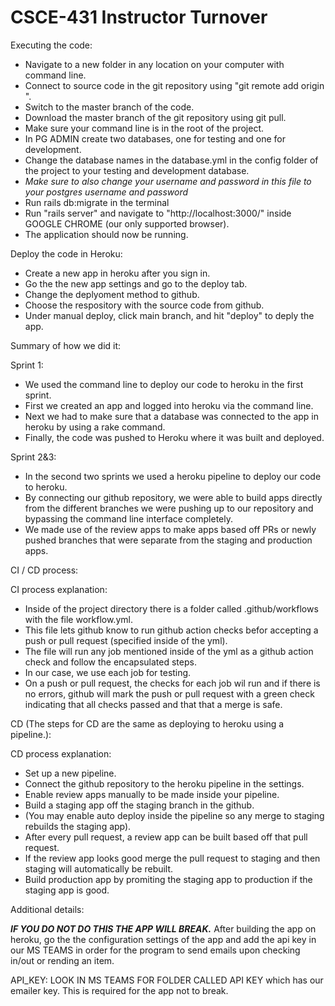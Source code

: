 # CSCE-431 Instructor Turnover

Executing the code:

- Navigate to a new folder in any location on your computer with command line.
- Connect to source code in the git repository using "git remote add origin <remote repository URL>".
- Switch to the master branch of the code.
- Download the master branch of the git repository using git pull.
- Make sure your command line is in the root of the project.
- In PG ADMIN create two databases, one for testing and one for development.
- Change the database names in the database.yml in the config folder of the project to your testing and development database.
- *Make sure to also change your username and password in this file to your postgres username and password*
- Run rails db:migrate in the terminal
- Run "rails server" and navigate to "http://localhost:3000/" inside GOOGLE CHROME (our only supported browser).
- The application should now be running.

Deploy the code in Heroku:
- Create a new app in heroku after you sign in.
- Go the the new app settings and go to the deploy tab.
- Change the deplyoment method to github.
- Choose the respository with the source code from github.
- Under manual deploy, click main branch, and hit "deploy" to deply the app.

Summary of how we did it:

Sprint 1: 
- We used the command line to deploy our code to heroku in the first sprint. 
- First we created an app and logged into heroku via the command line. 
- Next we had to make sure that a database was connected to the app in heroku by using a rake command. 
- Finally, the code was pushed to Heroku where it was built and deployed.

Sprint 2&3: 
- In the second two sprints we used a heroku pipeline to deploy our code to heroku. 
- By connecting our github repository, we were able to build apps directly from the different branches we were pushing up to our repository and bypassing the command line interface completely. 
- We made use of the review apps to make apps based off PRs or newly pushed branches that were separate from the staging and production apps.

CI / CD process:

CI process explanation: 
- Inside of the project directory there is a folder called .github/workflows with the file workflow.yml. 
- This file lets github know to run github action checks befor accepting a push or pull request (specified inside of the yml).
- The file will run any job mentioned inside of the yml as a github action check and follow the encapsulated steps.
- In our case, we use each job for testing. 
- On a push or pull request, the checks for each job wil run and if there is no errors, github will mark the push or pull request
  with a green check indicating that all checks passed and that that a merge is safe.

CD (The steps for CD are the same as deploying to heroku using a pipeline.):

CD process explanation: 
- Set up a new pipeline.
- Connect the github repository to the heroku pipeline in the settings.
- Enable review apps manually to be made inside your pipeline.
- Build a staging app off the staging branch in the github.
- (You may enable auto deploy inside the pipeline so any merge to staging rebuilds the staging app).
- After every pull request, a review app can be built based off that pull request.
- If the review app looks good merge the pull request to staging and then staging will automatically be rebuilt.
- Build production app by promiting the staging app to production if the staging app is good.

Additional details:


***IF YOU DO NOT DO THIS THE APP WILL BREAK.***
After building the app on heroku, go the the configuration settings of the app and add the api key in our MS TEAMS in order for the program to send emails upon checking in/out or rending an item.

API_KEY: LOOK IN MS TEAMS FOR FOLDER CALLED API KEY which has our emailer key. This is required for the app not to break.

